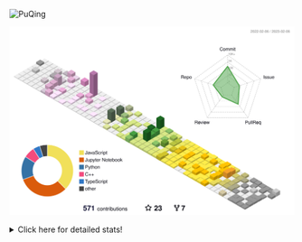 ![PuQing](https://user-images.githubusercontent.com/27223114/171565019-9a56fae6-b08b-421f-99db-7e830da42371.png)

![](./profile-3d-contrib/profile-season-animate.svg)

<details>
<summary>Click here for detailed stats!</summary>

<!--START_SECTION:waka-->
**I'm a Night 🦉** 

```text
🌞 Morning    43 commits     ██░░░░░░░░░░░░░░░░░░░░░░░   10.94% 
🌆 Daytime    127 commits    ████████░░░░░░░░░░░░░░░░░   32.32% 
🌃 Evening    117 commits    ███████░░░░░░░░░░░░░░░░░░   29.77% 
🌙 Night      106 commits    ██████░░░░░░░░░░░░░░░░░░░   26.97%

```


📊 **This Week I Spent My Time On** 

```text
💬 Programming Languages: 
JSON                     1 min               ████████████████████░░░░░   82.44% 
Python                   0 secs              ████░░░░░░░░░░░░░░░░░░░░░   17.56%

🔥 Editors: 
VS Code                  1 min               █████████████████████████   100.0%

💻 Operating System: 
Mac                      1 min               █████████████████████████   100.0%

```


<!--END_SECTION:waka-->
</details>
